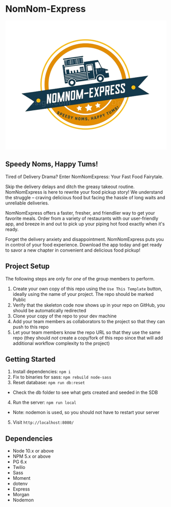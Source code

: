 NomNom-Express
=========
!["NomNom-Express"](./public/assets/nomnom_logo-removebg-preview.png)
## Speedy Noms, Happy Tums!

Tired of Delivery Drama? Enter NomNomExpress: Your Fast Food Fairytale.

Skip the delivery delays and ditch the greasy takeout routine. NomNomExpress is here to rewrite your food pickup story! We understand the struggle –  craving delicious food but facing the hassle of long waits and unreliable deliveries.

NomNomExpress offers a faster, fresher, and friendlier way to get your favorite meals.  Order from a variety of restaurants with our user-friendly app, and breeze in and out to pick up your piping hot food exactly when it's ready.

Forget the delivery anxiety and disappointment.  NomNomExpress puts you in control of your food experience.  Download the app today and get ready to savor a new chapter in convenient and delicious food pickup!



## Project Setup

The following steps are only for _one_ of the group members to perform.

1. Create your own copy of this repo using the `Use This Template` button, ideally using the name of your project. The repo should be marked Public
2. Verify that the skeleton code now shows up in your repo on GitHub, you should be automatically redirected
3. Clone your copy of the repo to your dev machine
4. Add your team members as collaborators to the project so that they can push to this repo
5. Let your team members know the repo URL so that they use the same repo (they should _not_ create a copy/fork of this repo since that will add additional workflow complexity to the project)


## Getting Started

1. Install dependencies: `npm i`
2. Fix to binaries for sass: `npm rebuild node-sass`
3. Reset database: `npm run db:reset`
  - Check the db folder to see what gets created and seeded in the SDB
4. Run the server: `npm run local`
  - Note: nodemon is used, so you should not have to restart your server
5. Visit `http://localhost:8080/`


## Dependencies

- Node 10.x or above
- NPM 5.x or above
- PG 6.x
- Twilio
- Sass
- Moment
- dotenv
- Express
- Morgan
- Nodemon

